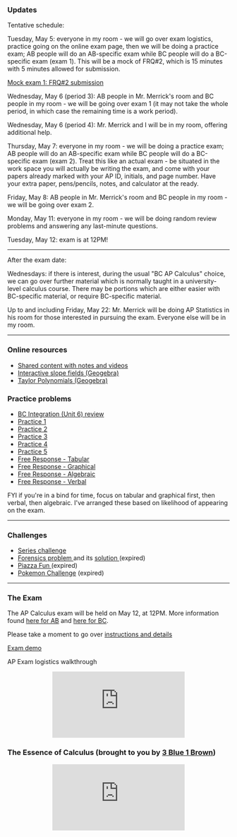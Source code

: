 ### Updates
Tentative schedule:

Tuesday, May 5: everyone in my room - we will go over exam logistics, practice going on the online exam page, then we will be doing a practice exam; AB people will do an AB-specific exam while BC people will do a BC-specific exam (exam 1). This will be a mock of FRQ#2, which is 15 minutes with 5 minutes allowed for submission.

<a href="https://forms.gle/obrkDEC1cau6Hw8o9"> Mock exam 1: FRQ#2 submission </a>

Wednesday, May 6 (period 3): AB people in Mr. Merrick's room and BC people in my room - we will be going over exam 1 (it may not take the whole period, in which case the remaining time is a work period).

Wednesday, May 6 (period 4): Mr. Merrick and I will be in my room, offering additional help.

Thursday, May 7: everyone in my room - we will be doing a practice exam; AB people will do an AB-specific exam while BC people will do a BC-specific exam (exam 2). Treat this like an actual exam - be situated in the work space you will actually be writing the exam, and come with your papers already marked with your AP ID, initials, and page number. Have your extra paper, pens/pencils, notes, and calculator at the ready.

Friday, May 8: AB people in Mr. Merrick's room and BC people in my room - we will be going over exam 2.

Monday, May 11: everyone in my room - we will be doing random review problems and answering any last-minute questions.

Tuesday, May 12: exam is at 12PM!

---

After the exam date:

Wednesdays: if there is interest, during the usual "BC AP Calculus" choice, we can go over further material which is normally taught in a university-level calculus course. There may be portions which are either easier with BC-specific material, or require BC-specific material.

Up to and including Friday, May 22: Mr. Merrick will be doing AP Statistics in his room for those interested in pursuing the exam. Everyone else will be in my room.

---

### Online resources

* <a href="https://drive.google.com/drive/folders/1ekaLMvkDQc4mT82x0QFs_Nmo8b33312p?usp=sharing"> Shared content with notes and videos </a>
* [Interactive slope fields (Geogebra)](SlopeFields.md)
* <a href="https://www.geogebra.org/m/s9SkCsvC"> Taylor Polynomials (Geogebra) </a>

### Practice problems

* <a href="https://vchan2.github.io/Calculus/Unit%206%20-%20FRQ%20Review.pdf"> BC Integration (Unit 6) review </a>
* <a href="https://merrickmath.github.io/Calculus/Notes/practice1.pdf"> Practice 1 </a>
* <a href="https://merrickmath.github.io/Calculus/Notes/practice2.pdf"> Practice 2 </a>
* <a href="https://merrickmath.github.io/Calculus/Notes/practice3.pdf"> Practice 3 </a>
* <a href="https://merrickmath.github.io/Calculus/Notes/practice4.pdf"> Practice 4 </a>
* <a href="https://merrickmath.github.io/Calculus/Notes/practice5.pdf"> Practice 5 </a>
* <a href="https://vchan2.github.io/Calculus/Review/Day%2024%20-%20FR%20Problem%20Stems%20-%20Tabular.pdf"> Free Response - Tabular </a>
* <a href="https://vchan2.github.io/Calculus/Review/Day%2025%20-%20FR%20Problem%20Stems%20-%20Graphical.pdf"> Free Response - Graphical </a>
* <a href="https://vchan2.github.io/Calculus/Review/Day%2026%20-%20FR%20Problem%20Stems%20-%20Algebraic.pdf"> Free Response - Algebraic </a>
* <a href="https://vchan2.github.io/Calculus/Review/Day%2027%20-%20FR%20Problem%20Stems%20-%20Verbal.pdf"> Free Response - Verbal </a>

FYI if you're in a bind for time, focus on tabular and graphical first, then verbal, then algebraic. I've arranged these based on likelihood of appearing on the exam.

---

### Challenges 

* <a href="https://vchan2.github.io/Calculus/series.pdf"> Series challenge </a>
* <a href="https://vchan2.github.io/Calculus/Forensics.pdf"> Forensics problem </a> and its <a href="https://vchan2.github.io/Calculus/Forensics_soln.pdf"> solution </a> (expired)
* <a href="https://MerrickMath.github.io/Calculus/Projects/PiazzaFun.pdf"> Piazza Fun </a> (expired)
* <a href="https://MerrickMath.github.io/MerrickMath.github.io-PokemonChallenge/"> Pokemon Challenge</a> (expired)

---

### The Exam
The AP Calculus exam will be held on May 12, at 12PM. More information found <a href="https://vchan2.github.io/Calculus/ABCalculusexam2020.pdf"> here for AB</a> and <a href="https://vchan2.github.io/Calculus/BCCalculusexam2020.pdf"> here for BC</a>. 

Please take a moment to go over <a href="https://vchan2.github.io/Calculus/ap-testing-guide-2020.pdf"> instructions and details</a>

<a href="https://ap2020examdemo.collegeboard.org/?excmpid=mtg638-2-gd"> Exam demo </a>

AP Exam logistics walkthrough
<p align="center"> 
  <iframe src="https://www.youtube.com/embed/qHZ2zpqlZNE" frameborder="0" allow="accelerometer; autoplay; encrypted-media; gyroscope; picture-in-picture" allowfullscreen class="vid"></iframe> </p>



### The Essence of Calculus (brought to you by <a href="https://www.youtube.com/channel/UCYO_jab_esuFRV4b17AJtAw"> 3 Blue 1 Brown</a>)
<p align="center"> 
  <iframe src="https://www.youtube.com/embed/WUvTyaaNkzM" frameborder="0" allow="accelerometer; autoplay; encrypted-media; gyroscope; picture-in-picture" allowfullscreen class="vid"></iframe> </p>
